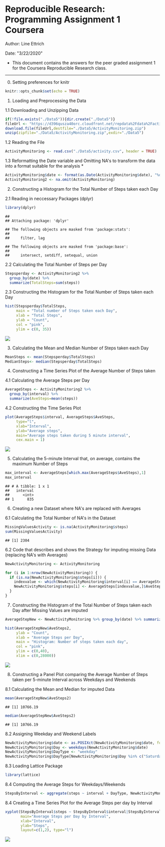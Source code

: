 
# Reproducible Research: Programming Assignment 1 Coursera

Author: Line Ettrich

Date: "3/22/2020"

* This document contains the answers for the peer graded assignment 1 for the Coursera Reproducible Research class.

---
0. Setting preferences for knitr

```r
knitr::opts_chunk$set(echo = TRUE)
```

1. Loading and Preprocessing the Data

1.1 Downloading and Unzipping Data 

```r
if(!file.exists("./Data5")){dir.create("./Data5")}
fileUrl <- "https://d396qusza40orc.cloudfront.net/repdata%2Fdata%2Factivity.zip"
download.file(fileUrl,destfile="./Data5/ActivityMonitoring.zip")
unzip(zipfile="./Data5/ActivityMonitoring.zip",exdir="./Data5")
```

1.2 Reading the File

```r
ActivityMonitoring <- read.csv("./Data5/activity.csv", header = TRUE)
```

1.3 Reformatting the Date variable and Omitting NA's to transform the data into a format suitable for the analysis *

```r
ActivityMonitoring$date <- format(as.Date(ActivityMonitoring$date), "%d/%m/%y")
ActivityMonitoring2 <- na.omit(ActivityMonitoring)
```

2. Constructing a Histogram for the Total Number of Steps taken each Day

2.1 Reading in neccessary Packages (dplyr)

```r
library(dplyr)
```

```
## 
## Attaching package: 'dplyr'
```

```
## The following objects are masked from 'package:stats':
## 
##     filter, lag
```

```
## The following objects are masked from 'package:base':
## 
##     intersect, setdiff, setequal, union
```

2.2 Calculating the Total Number of Steps per Day 

```r
Stepsperday <- ActivityMonitoring2 %>% 
  group_by(date) %>% 
  summarize(TotalSteps=sum(steps))
```

2.3 Constructing the Histogram for the Total Number of Steps taken each Day 

```r
hist(Stepsperday$TotalSteps, 
     main = "Total number of Steps taken each Day", 
     xlab = "Total Steps", 
     ylab = "Count", 
     col = "pink",
     ylim = c(0, 35))
```

![](PA1_template_files/figure-html/unnamed-chunk-7-1.png)<!-- -->

3. Calculating the Mean and Median Number of Steps taken each Day

```r
MeanSteps <- mean(Stepsperday$TotalSteps)
MedianSteps<- median(Stepsperday$TotalSteps)
```

4. Constructing a Time Series Plot of the Average Number of Steps taken

4.1 Calculating the Average Steps per Day

```r
AverageSteps <- ActivityMonitoring2 %>%
  group_by(interval) %>%
  summarize(AveSteps=mean(steps))
```

4.2 Constructing the Time Series Plot

```r
plot(AverageSteps$interval, AverageSteps$AveSteps, 
     type="l",
     xlab="Interval",
     ylab="Average steps",
     main="Average steps taken during 5 minute interval",
     cex.main = 1)
```

![](PA1_template_files/figure-html/unnamed-chunk-10-1.png)<!-- -->

5. Calculating the 5-minute Interval that, on average, contains the maximum Number of Steps

```r
max_interval <- AverageSteps[which.max(AverageSteps$AveSteps),1]
max_interval
```

```
## # A tibble: 1 x 1
##   interval
##      <int>
## 1      835
```

6. Creating a new Dataset where NA's are replaced with Averages 

6.1 Calculating the Total Number of NA's in the Dataset

```r
MissingValuesActivity <- is.na(ActivityMonitoring$steps)
sum(MissingValuesActivity)
```

```
## [1] 2304
```

6.2 Code that describes and shows the Strategy for imputing missing Data (replacing NA's with Averages)

```r
NewActivityMonitoring <- ActivityMonitoring

for (i in 1:nrow(NewActivityMonitoring)) {
  if (is.na(NewActivityMonitoring$steps[i])) {
    indexvalue <- which(NewActivityMonitoring$interval[i] == AverageSteps$interval)
    NewActivityMonitoring$steps[i] <- AverageSteps[indexvalue,]$AveSteps
  }
}
```

7. Constructing the Histogram of the Total Number of Steps taken each Day after Missing Values are imputed

```r
AverageStepNew <- NewActivityMonitoring %>% group_by(date) %>% summarize(AveSteps2= sum(steps))

hist(AverageStepNew$AveSteps2,
     ylab = "Count",
     xlab = "Average Steps per Day",
     main = "Histogram: Number of steps taken each day",
     col = "pink",
     ylim = c(0,40),
     xlim = c(0,28000))
```

![](PA1_template_files/figure-html/unnamed-chunk-14-1.png)<!-- -->

8. Constructing a Panel Plot comparing the Average Number of Steps taken per 5-minute Interval across Weekdays and Weekends

8.1 Calculating the Mean and Median for imputed Data

```r
mean(AverageStepNew$AveSteps2)
```

```
## [1] 10766.19
```

```r
median(AverageStepNew$AveSteps2)
```

```
## [1] 10766.19
```

8.2 Assigning Weekday and Weekend Labels 

```r
NewActivityMonitoring$date <- as.POSIXct(NewActivityMonitoring$date, format = "%d/%m/%y")
NewActivityMonitoring$Day <- weekdays(NewActivityMonitoring$date)
NewActivityMonitoring$DayType <- "weekday"
NewActivityMonitoring$DayType[NewActivityMonitoring$Day %in% c("Saturday", "Sunday")] <- "weekend"
```

8.3 Loading Lattice Package

```r
library(lattice)
```

8.4 Computing the Average Steps for Weekdays/Weekends

```r
StepsByInterval <- aggregate(steps ~ interval + DayType, NewActivityMonitoring, mean)
```

8.4 Creating a Time Series Plot for the Average Steps per day by Interval

```r
xyplot(StepsByInterval$steps ~ StepsByInterval$interval|StepsByInterval$DayType, 
       main="Average Steps per Day by Interval",
       xlab="Interval", 
       ylab="Steps",
       layout=c(1,2), type="l")
```

![](PA1_template_files/figure-html/unnamed-chunk-19-1.png)<!-- -->
